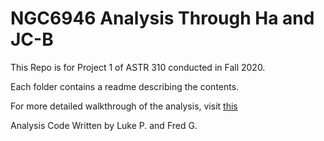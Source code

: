 # NGC6946 Analysis Through Ha and JC-B
This Repo is for Project 1 of ASTR 310 conducted in Fall 2020.

Each folder contains a readme describing the contents.

For more detailed walkthrough of the analysis, visit [this](https://umd0-my.sharepoint.com/:o:/g/personal/fgarcia4_umd_edu/EigP23ApGB1KiB1ynQe4W0YBzAjXOZWx2Pq8GYkvzt87jg?e=5%3arwl2Fy&at=9 )


Analysis Code Written by Luke P. and Fred G.
